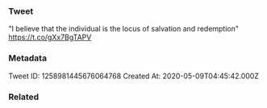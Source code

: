 ### Tweet
"I believe that the individual is the locus of salvation and redemption" https://t.co/gXx7BgTAPV

### Metadata
Tweet ID: 1258981445676064768
Created At: 2020-05-09T04:45:42.000Z

### Related

